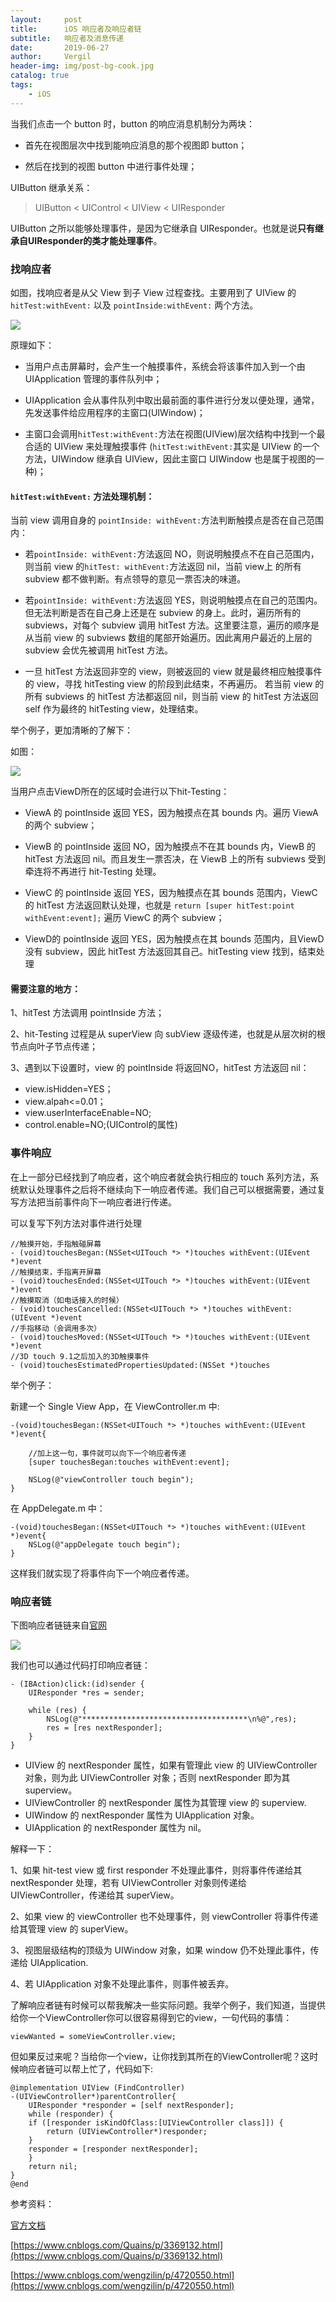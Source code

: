 ```yaml
---
layout:     post
title:      iOS 响应者及响应者链
subtitle:   响应者及消息传递
date:       2019-06-27
author:     Vergil
header-img: img/post-bg-cook.jpg
catalog: true
tags:
    - iOS
---
```


当我们点击一个 button 时，button 的响应消息机制分为两块：

- 首先在视图层次中找到能响应消息的那个视图即 button；

- 然后在找到的视图 button 中进行事件处理；

UIButton 继承关系：

> UIButton < UIControl < UIView < UIResponder

UIButton 之所以能够处理事件，是因为它继承自 UIResponder。也就是说**只有继承自UIResponder的类才能处理事件**。

### 找响应者

如图，找响应者是从父 View 到子 View 过程查找。主要用到了 UIView 的`hitTest:withEvent:` 以及 `pointInside:withEvent:` 两个方法。

![](https://upload-images.jianshu.io/upload_images/1776587-c2b30f1b2b5a51ab.png?imageMogr2/auto-orient/strip%7CimageView2/2/w/1240)

原理如下：

- 当用户点击屏幕时，会产生一个触摸事件，系统会将该事件加入到一个由 UIApplication 管理的事件队列中；

- UIApplication 会从事件队列中取出最前面的事件进行分发以便处理，通常，先发送事件给应用程序的主窗口(UIWindow)；

- 主窗口会调用`hitTest:withEvent:`方法在视图(UIView)层次结构中找到一个最合适的 UIView 来处理触摸事件
(`hitTest:withEvent:`其实是 UIView 的一个方法，UIWindow 继承自 UIView，因此主窗口 UIWindow 也是属于视图的一种)；

#### `hitTest:withEvent:` 方法处理机制：

当前 view 调用自身的 `pointInside: withEvent:`方法判断触摸点是否在自己范围内：

- 若`pointInside: withEvent:`方法返回 NO，则说明触摸点不在自己范围内，则当前 view 的`hitTest: withEvent:`方法返回 nil，当前 view上 的所有 subview 都不做判断。有点领导的意见一票否决的味道。

- 若`pointInside: withEvent:`方法返回 YES，则说明触摸点在自己的范围内。但无法判断是否在自己身上还是在 subview 的身上。此时，遍历所有的 subviews，对每个 subview 调用 hitTest 方法。这里要注意，遍历的顺序是从当前 view 的 subviews 数组的尾部开始遍历。因此离用户最近的上层的 subview 会优先被调用 hitTest 方法。

- 一旦 hitTest 方法返回非空的 view，则被返回的 view 就是最终相应触摸事件的 view，寻找 hitTesting view 的阶段到此结束，不再遍历。
若当前 view 的所有 subviews 的 hitTest 方法都返回 nil，则当前 view 的 hitTest 方法返回 self 作为最终的 hitTesting view，处理结束。

举个例子，更加清晰的了解下：

如图：

![](https://upload-images.jianshu.io/upload_images/1776587-439dac1b680e1374.jpg?imageMogr2/auto-orient/strip%7CimageView2/2/w/1240)

当用户点击ViewD所在的区域时会进行以下hit-Testing：

- ViewA 的 pointInside 返回 YES，因为触摸点在其 bounds 内。遍历 ViewA 的两个 subview；

- ViewB 的 pointInside 返回 NO，因为触摸点不在其 bounds 内，ViewB 的 hitTest 方法返回 nil。而且发生一票否决，在 ViewB 上的所有 subviews 受到牵连将不再进行 hit-Testing 处理。

- ViewC 的 pointInside 返回 YES，因为触摸点在其 bounds 范围内，ViewC 的 hitTest 方法返回默认处理，也就是 `return [super hitTest:point withEvent:event];` 遍历 ViewC 的两个 subview；

- ViewD的 pointInside 返回 YES，因为触摸点在其 bounds 范围内，且ViewD 没有 subview，因此 hitTest 方法返回其自己。hitTesting view 找到，结束处理

#### 需要注意的地方：

1、hitTest 方法调用 pointInside 方法；

2、hit-Testing 过程是从 superView 向 subView 逐级传递，也就是从层次树的根节点向叶子节点传递；

3、遇到以下设置时，view 的 pointInside 将返回NO，hitTest 方法返回 nil：

- view.isHidden=YES；
- view.alpah<=0.01；
- view.userInterfaceEnable=NO;
- control.enable=NO;(UIControl的属性)

### 事件响应

在上一部分已经找到了响应者，这个响应者就会执行相应的 touch 系列方法，系统默认处理事件之后将不继续向下一响应者传递。我们自己可以根据需要，通过复写方法把当前事件向下一响应者进行传递。

可以复写下列方法对事件进行处理

```
//触摸开始，手指触碰屏幕
- (void)touchesBegan:(NSSet<UITouch *> *)touches withEvent:(UIEvent *)event
//触摸结束，手指离开屏幕
- (void)touchesEnded:(NSSet<UITouch *> *)touches withEvent:(UIEvent *)event
//触摸取消（如电话接入的时候）
- (void)touchesCancelled:(NSSet<UITouch *> *)touches withEvent:(UIEvent *)event
//手指移动（会调用多次）
- (void)touchesMoved:(NSSet<UITouch *> *)touches withEvent:(UIEvent *)event
//3D touch 9.1之后加入的3D触摸事件
- (void)touchesEstimatedPropertiesUpdated:(NSSet *)touches
```

举个例子：

新建一个 Single View App，在 ViewController.m 中:

```
-(void)touchesBegan:(NSSet<UITouch *> *)touches withEvent:(UIEvent *)event{
    
    //加上这一句，事件就可以向下一个响应者传递
    [super touchesBegan:touches withEvent:event];
    
    NSLog(@"viewController touch begin");
}
```

在 AppDelegate.m 中：

```
-(void)touchesBegan:(NSSet<UITouch *> *)touches withEvent:(UIEvent *)event{
    NSLog(@"appDelegate touch begin");
}
```
这样我们就实现了将事件向下一个响应者传递。

### 响应者链

下图响应者链链来自[官网](https://developer.apple.com/documentation/uikit/touches_presses_and_gestures/using_responders_and_the_responder_chain_to_handle_events)

![](https://upload-images.jianshu.io/upload_images/1776587-573f08e161bbfd8e.png?imageMogr2/auto-orient/strip%7CimageView2/2/w/1240)

我们也可以通过代码打印响应者链：

```
- (IBAction)click:(id)sender {
    UIResponder *res = sender;
    
    while (res) {
        NSLog(@"*************************************\n%@",res);
        res = [res nextResponder];
    }
}
```

- UIView 的 nextResponder 属性，如果有管理此 view 的 UIViewController 对象，则为此 UIViewController 对象；否则 nextResponder 即为其 superview。
- UIViewController 的 nextResponder 属性为其管理 view 的 superview.
- UIWindow 的 nextResponder 属性为 UIApplication 对象。
- UIApplication 的 nextResponder 属性为 nil。

解释一下：

1、如果 hit-test view 或 first responder 不处理此事件，则将事件传递给其 nextResponder 处理，若有 UIViewController 对象则传递给 UIViewController，传递给其 superView。

2、如果 view 的 viewController 也不处理事件，则 viewController 将事件传递给其管理 view 的 superView。

3、视图层级结构的顶级为 UIWindow 对象，如果 window 仍不处理此事件，传递给 UIApplication.

4、若 UIApplication 对象不处理此事件，则事件被丢弃。

了解响应者链有时候可以帮我解决一些实际问题。我举个例子，我们知道，当提供给你一个ViewController你可以很容易得到它的view，一句代码的事情：

```
viewWanted = someViewController.view;
```

但如果反过来呢？当给你一个view，让你找到其所在的ViewController呢？这时候响应者链可以帮上忙了，代码如下:

```
@implementation UIView (FindController)
-(UIViewController*)parentController{
    UIResponder *responder = [self nextResponder];
    while (responder) {
    if ([responder isKindOfClass:[UIViewController class]]) {
        return (UIViewController*)responder;
    }
    responder = [responder nextResponder];
    }
    return nil;
}
@end
```


参考资料：

[官方文档](https://developer.apple.com/documentation/uikit/touches_presses_and_gestures/using_responders_and_the_responder_chain_to_handle_events)

[https://www.cnblogs.com/Quains/p/3369132.html](https://www.cnblogs.com/Quains/p/3369132.html)

[https://www.cnblogs.com/wengzilin/p/4720550.html](https://www.cnblogs.com/wengzilin/p/4720550.html)